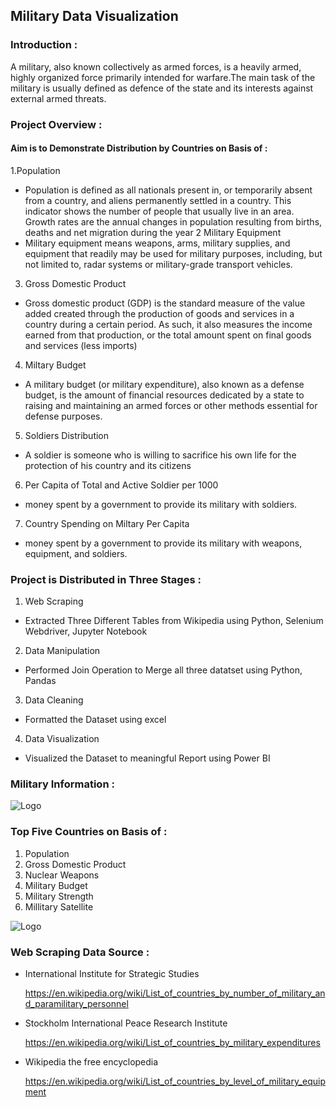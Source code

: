 
## Military Data Visualization 
### Introduction :
 A military, also known collectively as armed forces, is a heavily armed, highly organized force primarily intended for warfare.The main task of the military is usually defined as defence of the state and its interests against external armed threats.

### Project Overview :
#### Aim is to Demonstrate Distribution by Countries on Basis of :
1.Population
- Population is defined as all nationals present in, or temporarily absent from a country, and aliens permanently settled in a country. This indicator shows the number of people that usually live in an area. Growth rates are the annual changes in population resulting from births, deaths and net migration during the year
2 Military Equipment
- Military equipment means weapons, arms, military supplies, and equipment that readily may be used for military purposes, including, but not limited to, radar systems or military-grade transport vehicles.
3. Gross Domestic Product
- Gross domestic product (GDP) is the standard measure of the value added created through the production of goods and services in a country during a certain period. As such, it also measures the income earned from that production, or the total amount spent on final goods and services (less imports)
4. Miltary Budget
- A military budget (or military expenditure), also known as a defense budget, is the amount of financial resources dedicated by a state to raising and maintaining an armed forces or other methods essential for defense purposes.
5. Soldiers Distribution
-  A soldier is someone who is willing to sacrifice his own life for the protection of his country and its citizens
6. Per Capita of Total and Active Soldier per 1000
- money spent by a government to provide its military with soldiers.
7. Country Spending on Miltary Per Capita
- money spent by a government to provide its military with weapons, equipment, and soldiers.

### Project is Distributed in Three Stages :
1. Web Scraping 
- Extracted Three Different Tables from Wikipedia using Python, Selenium Webdriver, Jupyter Notebook
2. Data Manipulation
- Performed Join Operation to Merge all three datatset using Python, Pandas
3. Data Cleaning
- Formatted the Dataset using excel
4. Data Visualization
- Visualized the Dataset to meaningful Report using Power BI





### Military Information :
![Logo](https://github.com/Sohail00786/Military-Data-Visualization/blob/be0216a9aeab083326aa8d68d0e50dd82f572740/new_1__online-video-cutter_com__AdobeExpress.gif)

### Top Five Countries on Basis of :
1. Population
2. Gross Domestic Product
3. Nuclear Weapons
4. Military Budget
5. Military Strength
6. Millitary Satellite

![Logo](https://github.com/Sohail00786/Military-Data-Visualization/blob/561d26f41140c15b4683923f8be8db6c1e32bd32/Visualization_-_Power_BI_Desktop_2022-12-04_19-47-18__online-video-cutter_com__AdobeExpress%20(1).gif)


### Web Scraping Data Source :

- International Institute for Strategic Studies

   https://en.wikipedia.org/wiki/List_of_countries_by_number_of_military_and_paramilitary_personnel
   
- Stockholm International Peace Research Institute

   https://en.wikipedia.org/wiki/List_of_countries_by_military_expenditures
   
- Wikipedia the free encyclopedia 

  https://en.wikipedia.org/wiki/List_of_countries_by_level_of_military_equipment
   
